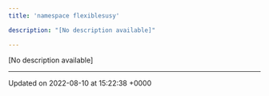 ```yaml
---
title: 'namespace flexiblesusy'

description: "[No description available]"

---
```







[No description available]






-------------------------------

Updated on 2022-08-10 at 15:22:38 +0000
